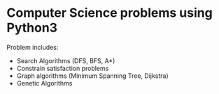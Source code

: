 # Computer Science problems using Python3

Problem includes:

- Search Algorithms (DFS, BFS, A\*)
- Constrain satisfaction problems
- Graph algorithms (Minimum Spanning Tree, Dijkstra)
- Genetic Algorithms
